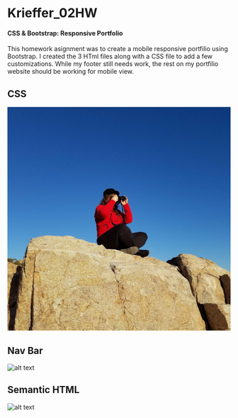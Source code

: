 # Krieffer_02HW
#### CSS & Bootstrap: Responsive Portfolio
This homework asignment was to create a mobile responsive portfilio using Bootstrap. I created the 3 HTml files along with a CSS file to add a few customizations. While my footer still needs work, the rest on my portfilio website should be working for mobile view. 

## CSS


![alt text](https://github.com/Krieffer21/Krieffer_02HW/blob/master/02-Homework/myimages/IMG_20180226_202959_616.jpg)


## Nav Bar


![alt text]( )


## Semantic HTML


![alt text]( )
